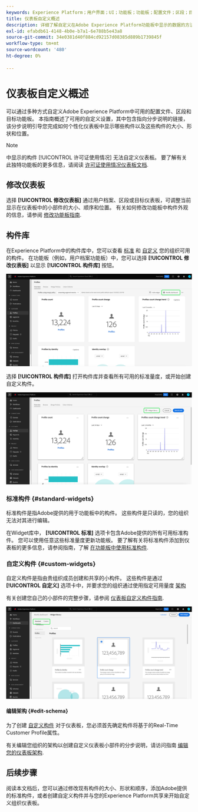 ```yaml
---
keywords: Experience Platform；用户界面；UI；功能板；功能板；配置文件；区段；目标
title: 仪表板自定义概述
description: 详细了解自定义在Adobe Experience Platform功能板中显示的数据的方法。
exl-id: efabdb61-4148-4b0e-b7a1-6e788b5e43a8
source-git-commit: 34e0381d40f884cd92157d08385d889b1739845f
workflow-type: tm+mt
source-wordcount: '480'
ht-degree: 0%

---
```


# 仪表板自定义概述

可以通过多种方式自定义Adobe Experience Platform中可用的配置文件、区段和目标功能板。 本指南概述了可用的自定义设置，其中包含指向分步说明的链接，该分步说明引导您完成如何个性化仪表板中显示哪些构件以及这些构件的大小、形状和位置。

>[!NOTE]
>
>中显示的构件 [!UICONTROL 许可证使用情况] 无法自定义仪表板。 要了解有关此独特功能板的更多信息，请阅读 [许可证使用情况仪表板文档](../guides/license-usage.md).

## 修改仪表板

选择 **[!UICONTROL 修改仪表板]** 通过用户档案、区段或目标仪表板，可调整当前显示在仪表板中的小部件的大小、顺序和位置。 有关如何修改功能板中构件外观的信息，请参阅 [修改功能板指南](modify.md).

## 构件库

在Experience Platform中的构件库中，您可以查看 [标准](#standard-widgets) 和 [自定义](#custom-widgets) 您的组织可用的构件。 在功能板（例如，用户档案功能板）中，您可以选择 **[!UICONTROL 修改仪表板]** 以显示 **[!UICONTROL 构件库]** 按钮。

![突出显示“修改”功能板的“配置文件”功能板。](../images/customization/modify-dashboard.png)

选择 **[!UICONTROL 构件库]** 打开构件库并查看所有可用的标准量度，或开始创建自定义构件。

![突出显示了包含构件库的用户档案仪表板。](../images/customization/widget-library-button.png)

### 标准构件 {#standard-widgets}

标准构件是指Adobe提供的用于功能板中的构件。 这些构件是只读的，您的组织无法对其进行编辑。

在Widget库中， **[!UICONTROL 标准]** 选项卡包含Adobe提供的所有可用标准构件。 您可以使用任意这些标准量度更新功能板。 要了解有关将标准构件添加到仪表板的更多信息，请参阅指南，了解 [在功能板中使用标准构件](standard-widgets.md).

### 自定义构件 {#custom-widgets}

自定义构件是指由贵组织成员创建和共享的小构件。 这些构件是通过 **[!UICONTROL 自定义]** 选项卡中，并要求您的组织通过使用指定可用量度 [架构](#edit-schema)

有关创建您自己的小部件的完整步骤，请参阅 [仪表板自定义构件指南](custom-widgets.md).

![突出显示“标准”和“自定义”的Widget库工作区。](../images/customization/widget-library.png)

#### 编辑架构 {#edit-schema}

为了创建 [自定义构件](#custom-widgets) 对于仪表板，您必须首先确定构件将基于的Real-Time Customer Profile属性。

有关编辑您组织的架构以创建自定义仪表板小部件的分步说明，请访问指南 [编辑您的仪表板架构](edit-schema.md).

## 后续步骤

阅读本文档后，您可以通过修改现有构件的大小、形状和顺序，添加Adobe提供的标准构件，或者创建自定义构件并与您的Experience Platform共享来开始自定义组织仪表板。
